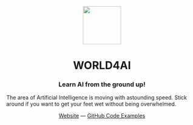 <div align="center">
  <img src="https://www.world4ai.org/logo/logo.svg" height="100">
</div>

<h1 align="center">
  WORLD4AI
</h1>
<h3 align="center">
  Learn AI from the ground up!
</h3>

<p>The area of Artificial Intelligence is moving with astounding speed. Stick around if you want to get your feet wet without being overwhelmed.</p>
<div align="center">
  <a href="https://www.world4ai.org">Website</a> —
  <a href="https://github.com/World4AI/teachai">GitHub Code Examples</a>
</div>

